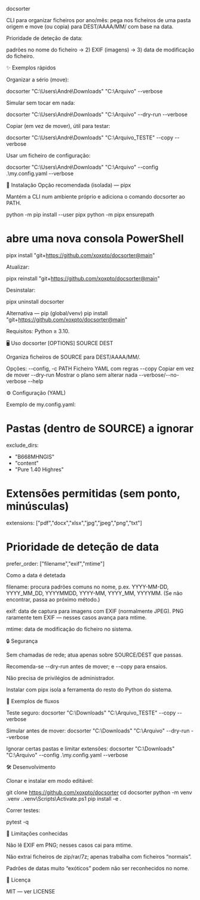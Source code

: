 ﻿docsorter

CLI para organizar ficheiros por ano/mês: pega nos ficheiros de uma pasta origem e move (ou copia) para DEST/AAAA/MM/ com base na data.

Prioridade de deteção de data:

padrões no nome do ficheiro → 2) EXIF (imagens) → 3) data de modificação do ficheiro.

✨ Exemplos rápidos

Organizar a sério (move):

docsorter "C:\Users\André\Downloads" "C:\Arquivo" --verbose


Simular sem tocar em nada:

docsorter "C:\Users\André\Downloads" "C:\Arquivo" --dry-run --verbose


Copiar (em vez de mover), útil para testar:

docsorter "C:\Users\André\Downloads" "C:\Arquivo_TESTE" --copy --verbose


Usar um ficheiro de configuração:

docsorter "C:\Users\André\Downloads" "C:\Arquivo" --config .\my.config.yaml --verbose

🧩 Instalação
Opção recomendada (isolada) — pipx

Mantém a CLI num ambiente próprio e adiciona o comando docsorter ao PATH.

python -m pip install --user pipx
python -m pipx ensurepath
# abre uma nova consola PowerShell
pipx install "git+https://github.com/xoxpto/docsorter@main"


Atualizar:

pipx reinstall "git+https://github.com/xoxpto/docsorter@main"


Desinstalar:

pipx uninstall docsorter

Alternativa — pip (global/venv)
pip install "git+https://github.com/xoxpto/docsorter@main"


Requisitos: Python ≥ 3.10.

🖥️ Uso
docsorter [OPTIONS] SOURCE DEST

Organiza ficheiros de SOURCE para DEST/AAAA/MM/.

Opções:
  --config, -c PATH    Ficheiro YAML com regras
  --copy               Copiar em vez de mover
  --dry-run            Mostrar o plano sem alterar nada
  --verbose/--no-verbose
  --help

⚙️ Configuração (YAML)

Exemplo de my.config.yaml:

# Pastas (dentro de SOURCE) a ignorar
exclude_dirs:
  - "B668MHNGIS"
  - "content"
  - "Pure 1.40 Highres"

# Extensões permitidas (sem ponto, minúsculas)
extensions: ["pdf","docx","xlsx","jpg","jpeg","png","txt"]

# Prioridade de deteção de data
prefer_order: ["filename","exif","mtime"]

Como a data é detetada

filename: procura padrões comuns no nome, p.ex.
YYYY-MM-DD, YYYY_MM_DD, YYYYMMDD, YYYY-MM, YYYY_MM, YYYYMM.
(Se não encontrar, passa ao próximo método.)

exif: data de captura para imagens com EXIF (normalmente JPEG).
PNG raramente tem EXIF — nesses casos avança para mtime.

mtime: data de modificação do ficheiro no sistema.

🔒 Segurança

Sem chamadas de rede; atua apenas sobre SOURCE/DEST que passas.

Recomenda-se --dry-run antes de mover; e --copy para ensaios.

Não precisa de privilégios de administrador.

Instalar com pipx isola a ferramenta do resto do Python do sistema.

🧪 Exemplos de fluxos

Teste seguro:
docsorter "C:\Downloads" "C:\Arquivo_TESTE" --copy --verbose

Simular antes de mover:
docsorter "C:\Downloads" "C:\Arquivo" --dry-run --verbose

Ignorar certas pastas e limitar extensões:
docsorter "C:\Downloads" "C:\Arquivo" --config .\my.config.yaml --verbose

🛠️ Desenvolvimento

Clonar e instalar em modo editável:

git clone https://github.com/xoxpto/docsorter
cd docsorter
python -m venv .venv
.\.venv\Scripts\Activate.ps1
pip install -e .


Correr testes:

pytest -q

🚧 Limitações conhecidas

Não lê EXIF em PNG; nesses casos cai para mtime.

Não extrai ficheiros de zip/rar/7z; apenas trabalha com ficheiros “normais”.

Padrões de datas muito “exóticos” podem não ser reconhecidos no nome.

📄 Licença

MIT — ver LICENSE